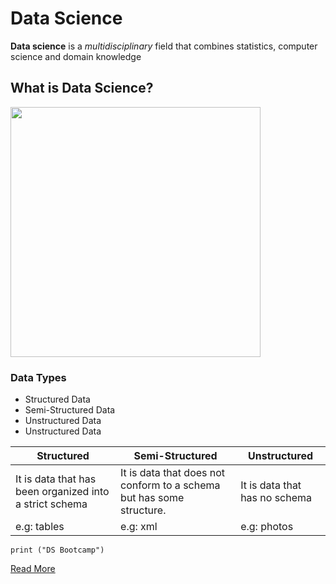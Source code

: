 
# Data Science
**Data science** is a *multidisciplinary* field that combines statistics, computer science and domain knowledge
## What is Data Science?
<img src="./DS.png" width="400" height="400"/>

### Data Types
- Structured Data
- Semi-Structured Data
- Unstructured Data
- Unstructured Data



| Structured                                                   | Semi-Structured                                                       | Unstructured                                                  |
| ---------------------------------------------------------    | ---------------------------------------------------------             |  ---------------------------------------------------------    |
|  It is data that has been organized into a strict schema     | It is data that does not conform to a schema but has some structure.  | It is data that has no schema                                 |
| e.g: tables                                                  | e.g: xml                                                              |e.g: photos                                                    |

```
print ("DS Bootcamp")
```
[Read More](https://en.wikipedia.org/wiki/Data_science)